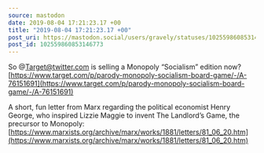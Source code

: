```yaml
---
source: mastodon
date: 2019-08-04 17:21:23.17 +00
title: "2019-08-04 17:21:23.17 +00"
post_uri: https://mastodon.social/users/gravely/statuses/102559860853146773
post_id: 102559860853146773
---
```

So @Target@twitter.com is selling a Monopoly “Socialism” edition now? [https://www.target.com/p/parody-monopoly-socialism-board-game/-/A-76151691](https://www.target.com/p/parody-monopoly-socialism-board-game/-/A-76151691)

A short, fun letter from Marx regarding the political economist Henry George, who inspired Lizzie Maggie to invent The Landlord’s Game, the precursor to Monopoly: [https://www.marxists.org/archive/marx/works/1881/letters/81_06_20.htm](https://www.marxists.org/archive/marx/works/1881/letters/81_06_20.htm)


